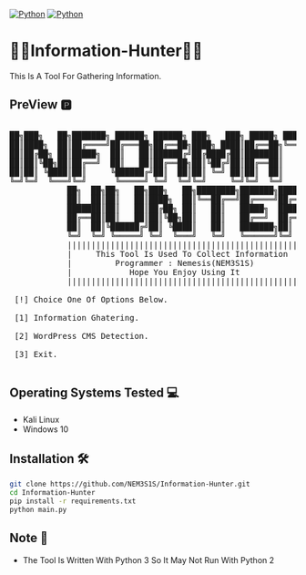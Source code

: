 [![Python](https://img.shields.io/badge/Python-3776AB?style=for-the-badge&logo=python&logoColor=white)](http://www.python.org/download/) [![Python](http://ForTheBadge.com/images/badges/made-with-python.svg)](http://www.python.org/download/) 

# 👨‍💻Information-Hunter👩‍💻
This Is A Tool For Gathering Information.
## PreView 🅿

<pre>

██╗███╗   ██╗███████╗ ██████╗ ██████╗ ███╗   ███╗ █████╗ ████████╗██╗ ██████╗ ███╗   ██╗
██║████╗  ██║██╔════╝██╔═══██╗██╔══██╗████╗ ████║██╔══██╗╚══██╔══╝██║██╔═══██╗████╗  ██║
██║██╔██╗ ██║█████╗  ██║   ██║██████╔╝██╔████╔██║███████║   ██║   ██║██║   ██║██╔██╗ ██║
██║██║╚██╗██║██╔══╝  ██║   ██║██╔══██╗██║╚██╔╝██║██╔══██║   ██║   ██║██║   ██║██║╚██╗██║
██║██║ ╚████║██║     ╚██████╔╝██║  ██║██║ ╚═╝ ██║██║  ██║   ██║   ██║╚██████╔╝██║ ╚████║
╚═╝╚═╝  ╚═══╝╚═╝      ╚═════╝ ╚═╝  ╚═╝╚═╝     ╚═╝╚═╝  ╚═╝   ╚═╝   ╚═╝ ╚═════╝ ╚═╝  ╚═══╝                                
            ██╗  ██╗██╗   ██╗███╗   ██╗████████╗███████╗██████╗
            ██║  ██║██║   ██║████╗  ██║╚══██╔══╝██╔════╝██╔══██╗
            ███████║██║   ██║██╔██╗ ██║   ██║   █████╗  ██████╔╝
            ██╔══██║██║   ██║██║╚██╗██║   ██║   ██╔══╝  ██╔══██╗
            ██║  ██║╚██████╔╝██║ ╚████║   ██║   ███████╗██║  ██║
            ╚═╝  ╚═╝ ╚═════╝ ╚═╝  ╚═══╝   ╚═╝   ╚══════╝╚═╝  ╚═╝
            ||||||||||||||||||||||||||||||||||||||||||||||||||||
            |     This Tool Is Used To Collect Information     |
            |         Programmer : Nemesis(NEM3S1S)            |
            |            Hope You Enjoy Using It               |
            ||||||||||||||||||||||||||||||||||||||||||||||||||||

 [!] Choice One Of Options Below.

 [1] Information Ghatering.

 [2] WordPress CMS Detection.

 [3] Exit.

</pre>

## Operating Systems Tested 💻
- Kali Linux
- Windows 10

## Installation 🛠
```bash
git clone https://github.com/NEM3S1S/Information-Hunter.git
cd Information-Hunter
pip install -r requirements.txt
python main.py 
```

## Note 📖
- The Tool Is Written With Python 3 So It May Not Run With Python 2
